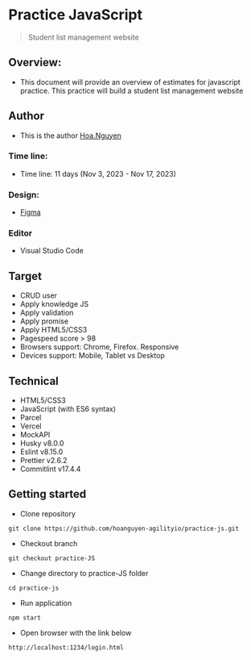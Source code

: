# Practice JavaScript

> Student list management website

## Overview:

- This document will provide an overview of estimates for javascript practice. This practice will build a student list management website

## Author

- This is the author [Hoa.Nguyen](https://gitlab.asoft-python.com/hoa.nguyen)

### Time line:

- Time line: 11 days (Nov 3, 2023 - Nov 17, 2023)

### Design:

- [Figma](<https://www.figma.com/file/LjWaG6ZiQnSajtQ18EoCZ3/Crud-Operations-(Community)?type=design&node-id=0-1&mode=design&t=S6ArtZu7LgN33w4B-0>)

### Editor

- Visual Studio Code

## Target

- CRUD user
- Apply knowledge JS
- Apply validation
- Apply promise
- Apply HTML5/CSS3
- Pagespeed score > 98
- Browsers support: Chrome, Firefox. Responsive
- Devices support: Mobile, Tablet vs Desktop

## Technical

- HTML5/CSS3
- JavaScript (with ES6 syntax)
- Parcel
- Vercel
- MockAPI
- Husky v8.0.0
- Eslint v8.15.0
- Prettier v2.6.2
- Commitlint v17.4.4

## Getting started

- Clone repository

```
git clone https://github.com/hoanguyen-agilityio/practice-js.git
```

- Checkout branch

```
git checkout practice-JS
```

- Change directory to practice-JS folder

```
cd practice-js
```

- Run application

```
npm start
```

- Open browser with the link below

```
http://localhost:1234/login.html
```
